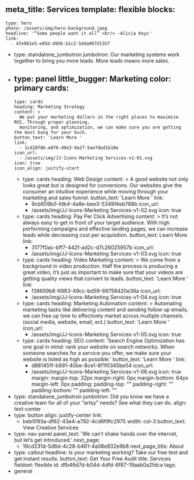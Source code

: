 meta_title: Services
template: flexible
blocks:
  - 
    type: hero
    photo: /assets/img/hero-background.jpeg
    headline: '“Some people want it all” <br/> -Alicia Keys'
    link:
      - 4fe901e5-e85d-4956-b1c2-5dda967d1357
  - 
    type: standalone_jumbotron
    jumbotron: Our marketing systems work together to bring you more leads. More leads means more sales.
  - 
    type: panel
    little_bugger: Marketing
    color: primary
    cards:
      - 
        type: cards
        heading: Marketing Strategy
        content: >
          We put your marketing dollars in the right places to maximize ROI. Through proper planning,
          monitoring, and optimization, we can make sure you are getting the most bang for your buck.
        button_text: 'Learn More '
        link:
          - 1cd18f8b-e8f6-49e3-9a27-5ae7ded1b10e
        icon_url:
          - /assets/img/JJ-Icons-Marketing Services-v1-01.svg
        icon: true
        icon_align: justify-start
      - 
        type: cards
        heading: Web Design
        content: >
          A good website not only looks great but is designed for conversions. Our websites give the consumer
          an intuitive experience while moving through your marketing and sales funnel.
        button_text: 'Learn More '
        link:
          - 9cb659b0-fdb4-4a8e-bee3-5349f4eb788b
        icon_url:
          - /assets/img/JJ-Icons-Marketing Services-v1-02.svg
        icon: true
      - 
        type: cards
        heading: Pay Per Click Advertising
        content: >
          It’s not always easy to get in front of your target audience. With high performing campaigns and
          effective landing pages, we can increase leads while decreasing cost per acquisition.
        button_text: Learn More
        link:
          - 3177f0ac-bff7-442f-ad2c-d7c26025957b
        icon_url:
          - /assets/img/JJ-Icons-Marketing Services-v1-03.svg
        icon: true
      - 
        type: cards
        heading: Video Marketing
        content: >
          We come from a background in video production. Half the process is producing a great video, it’s
          just as important to make sure that your videos are getting quality views that convert to leads.
        button_text: 'Learn More '
        link:
          - f38659b8-6983-49cc-bd59-69758420e36a
        icon_url:
          - /assets/img/JJ-Icons-Marketing Services-v1-04.svg
        icon: true
      - 
        type: cards
        heading: Marketing Automation
        content: >
          Automating marketing tasks like delivering content and sending follow up emails, we can free up time
          to effectively market across multiple channels. (social media, website, email, ect.)
        button_text: 'Learn More '
        icon_url:
          - /assets/img/JJ-Icons-Marketing Services-v1-05.svg
        icon: true
      - 
        type: cards
        heading: SEO
        content: 'Search Engine Optimization has one goal in mind: rank your website on search networks. When someone searches for a service you offer, we make sure your website is listed as high as possible.'
        button_text: 'Learn More '
        link:
          - d881451f-b991-40be-8ce1-8f1f0345be54
        icon_url:
          - /assets/img/JJ-Icons-Marketing Services-v1-06.svg
        icon: true
    margin:
      margin-top: 32px
      margin-right: 0px
      margin-bottom: 64px
      margin-left: 0px
    padding:
      padding-top: ""
      padding-right: ""
      padding-bottom: ""
      padding-left: ""
  - 
    type: standalone_jumbotron
    jumbotron: Did you know we have a creative team for all of your “artsy” needs? See what they can do.
    align: text-center
  - 
    type: button
    align: justify-center
    link:
      - beb5f93a-df62-43e4-a792-4cd6f9fc2975
    width: col-3
    button_text: View Creative Services
  - 
    type: nav-panel
    panel_text: 'We can’t shake hands over the internet, <br/> but let’s get introduced.'
    next_page:
      - 19cd231d-5d6d-4c28-b461-4a08e832e9b8
    next_page_title: About
  - 
    type: callout
    headline: Is your marketing working? Take our free test and get instant results.
    button_text: Get Your Free Audit
title: Services
fieldset: flexible
id: dfb46d7d-b04d-4dfd-8f87-19aab0a2fdca
tags:
  - general
